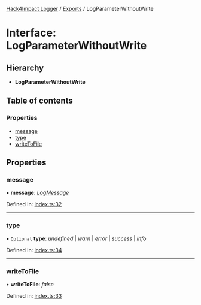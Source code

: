 [Hack4Impact Logger](https://github.com/hack4impact/logger/tree/main/docs/README.md) / [Exports](https://github.com/hack4impact/logger/tree/main/docs/modules.md) / LogParameterWithoutWrite

# Interface: LogParameterWithoutWrite

## Hierarchy

- **LogParameterWithoutWrite**

## Table of contents

### Properties

- [message](https://github.com/hack4impact/logger/tree/main/docs/interfaces/logparameterwithoutwrite.md#message)
- [type](https://github.com/hack4impact/logger/tree/main/docs/interfaces/logparameterwithoutwrite.md#type)
- [writeToFile](https://github.com/hack4impact/logger/tree/main/docs/interfaces/logparameterwithoutwrite.md#writetofile)

## Properties

### message

• **message**: [_LogMessage_](https://github.com/hack4impact/logger/tree/main/docs/modules.md#logmessage)

Defined in: [index.ts:32](https://github.com/hack4impact/logger/blob/5fb6edf/src/index.ts#L32)

---

### type

• `Optional` **type**: _undefined_ \| _warn_ \| _error_ \| _success_ \| _info_

Defined in: [index.ts:34](https://github.com/hack4impact/logger/blob/5fb6edf/src/index.ts#L34)

---

### writeToFile

• **writeToFile**: _false_

Defined in: [index.ts:33](https://github.com/hack4impact/logger/blob/5fb6edf/src/index.ts#L33)
